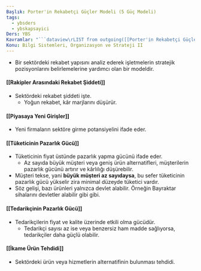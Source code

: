 ```yaml
---
Başlık: Porter'in Rekabetçi Güçler Modeli (5 Güç Modeli)
tags:
  - ybsders
  - ybskapsayici
Ders: YBS
Kavramlar: "```dataview\rLIST from outgoing([[Porter'in Rekabetçi Güçler Modeli (5 Güç Modeli)]])\r```"
Konu: Bilgi Sistemleri, Organizasyon ve Strateji II
---
```

- Bir sektördeki rekabet yapısını analiz ederek işletmelerin stratejik pozisyonlarını belirlemelerine yardımcı olan bir modeldir.
#### [[Rakipler Arasındaki Rekabet Şiddeti]]
- Sektördeki rekabet şiddeti işte.
	- Yoğun rekabet, kâr marjlarını düşürür.
#### [[Piyasaya Yeni Girişler]]
- Yeni firmaların sektöre girme potansiyelini ifade eder.
#### [[Tüketicinin Pazarlık Gücü]]
- Tüketicinin fiyat üstünde pazarlık yapma gücünü ifade eder.
	- Az sayıda büyük müşteri veya geniş ürün alternatifleri, müşterilerin pazarlık gücünü artırır ve kârlılığı düşürebilir.
- Müşteri tekse, yani **büyük müşteri az sayıdaysa**, bu sefer tüketicinin pazarlık gücü yükselir zira minimal düzeyde tüketici vardır.
- Söz gelişi, bazı ürünleri yalnızca devlet alabilir. Örneğin Bayraktar sihalarını devletler alabilir gibi gibi.
#### [[Tedarikçinin Pazarlık Gücü]]
- Tedarikçilerin fiyat ve kalite üzerinde etkili olma gücüdür. 
	- Tedarikçi sayısı az ise veya benzersiz ham madde sağlıyorsa, tedarikçiler daha güçlü olabilir.
#### [[İkame Ürün Tehdidi]]
- Sektördeki ürün veya hizmetlerin alternatifinin bulunması tehdidi.
